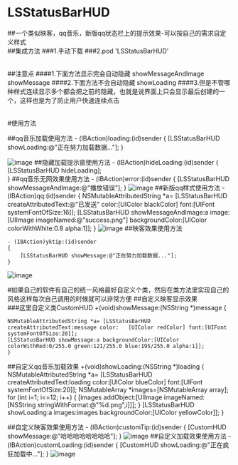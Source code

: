 # LSStatusBarHUD
##一个类似映客，qq音乐，新版qq状态栏上的提示效果-可以按自己的需求自定义样式
<br/>
##集成方法
###1.手动下载
###2.pod 'LSStatusBarHUD'

 <br/>
##注意点
####1.下面方法显示完会自动隐藏
    showMessageAndImage
    showMessage
####2.下面方法不会自动隐藏
    showLoading
####3.但是不管哪种样式连续显示多个都会把之前的隐藏，也就是说界面上只会显示最后创建的一个，这样也是为了防止用户快速连续点击
 <br/>
 <br/>   

#使用方法

##qq音乐加载使用方法
	- (IBAction)loading:(id)sender {
    [LSStatusBarHUD showLoading:@"正在努力加载数据..."];
    }

![image](https://github.com/lsmakethebest/LSStatusBarHUD/blob/master/images/loading.PNG)
##隐藏加载提示窗使用方法
	- (IBAction)hideLoading:(id)sender 
	{
    	[LSStatusBarHUD hideLoading];    
	}
##qq音乐无网效果使用方法
	- (IBAction)error:(id)sender 
	{
     [LSStatusBarHUD showMessageAndImage:@"播放错误"];
	}
![image](https://github.com/lsmakethebest/LSStatusBarHUD/blob/master/images/error.PNG)
##新版qq样式使用方法
	- (IBAction)qq:(id)sender {
	    NSMutableAttributedString *a= [LSStatusBarHUD createAttributedText:@"已发送" color:[UIColor blackColor] font:[UIFont systemFontOfSize:16]];
	 [LSStatusBarHUD showMessageAndImage:a image:[UIImage imageNamed:@"success.png"] backgroundColor:[UIColor colorWithWhite:0.8 alpha:1]];
	}
![image](https://github.com/lsmakethebest/LSStatusBarHUD/blob/master/images/qq.PNG)	
##映客效果使用方法

	- (IBAction)yktip:(id)sender
    {
    	[LSStatusBarHUD showMessage:@"正在努力加载数据..."];
    }
![image](https://github.com/lsmakethebest/LSStatusBarHUD/blob/master/images/inlike.PNG)
    

	

	
#如果自己的软件有自己的统一风格最好自定义个类，然后在类方法里实现自己的风格这样每次自己调用的时候就可以非常方便
##自定义映客显示效果	 
###这里自定义类CustomHUD 
	+(void)showMessage:(NSString *)message
	{
    
    NSMutableAttributedString *a= [LSStatusBarHUD createAttributedText:message color:	[UIColor redColor] font:[UIFont systemFontOfSize:20]];    
    [LSStatusBarHUD showMessage:a backgroundColor:[UIColor colorWithRed:0/255.0 green:121/255.0 blue:195/255.0 alpha:1]];
	}
##自定义qq音乐加载效果
	+(void)showLoading:(NSString *)loading
	{
    	NSMutableAttributedString *a= [LSStatusBarHUD createAttributedText:loading color:[UIColor blueColor] font:[UIFont systemFontOfSize:20]];
    NSMutableArray *images=[NSMutableArray array];
    	for (int i=1; i<=12; i++) 
    	{
      	  [images addObject:[UIImage imageNamed:[NSString stringWithFormat:@"%d.png",i]]];
      	  	 }
    	[LSStatusBarHUD showLoading:a images:images backgroundColor:[UIColor yellowColor]];
	}

##自定义映客效果使用方法
	- (IBAction)customTip:(id)sender {
    	[CustomHUD showMessage:@"哈哈哈哈哈哈哈哈"];
	}
![image](https://github.com/lsmakethebest/LSStatusBarHUD/blob/master/images/customInlike.PNG)
##自定义加载效果使用方法
	- (IBAction)customLoading:(id)sender {
       [CustomHUD showLoading:@"正在疯狂加载中..."];
	}
![image](https://github.com/lsmakethebest/LSStatusBarHUD/blob/master/images/customLoading.PNG)

